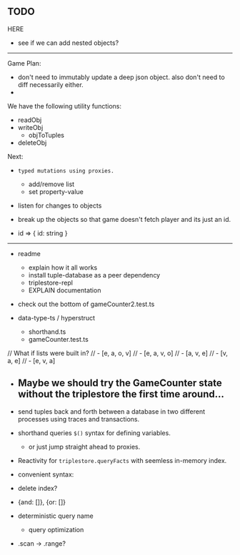 ## TODO


HERE
- see if we can add nested objects?

---

Game Plan:
- don't need to immutably update a deep json object. also don't need to diff necessarily either.
-

We have the following utility functions:
- readObj
- writeObj
	- objToTuples
- deleteObj

Next:
- `typed mutations using proxies.`
  - add/remove list
  - set property-value
- listen for changes to objects

- break up the objects so that game doesn't fetch player and its just an id.
- id => { id: string }



---

- readme
	- explain how it all works
	- install tuple-database as a peer dependency
	- triplestore-repl
	- EXPLAIN documentation


- check out the bottom of gameCounter2.test.ts



- data-type-ts / hyperstruct
	- shorthand.ts
	- gameCounter.test.ts

// What if lists were built in?
// - [e, a, o, v]
// - [e, a, v, o]
// - [a, v, e]
// - [v, a, e]
// - [e, v, a]


- Maybe we should try the GameCounter state without the triplestore the first time around...
	-


- send tuples back and forth between a database in two different processes using traces and transactions.
- shorthand queries `$()` syntax for defining variables.
	- or just jump straight ahead to proxies.


- Reactivity for `triplestore.queryFacts` with seemless in-memory index.

- convenient syntax:
- delete index?
- {and: []}, {or: []}

- deterministic query name
	- query optimization

- .scan -> .range?